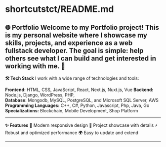 # shortcutstct/README.md

**🌐 Portfolio**
Welcome to my Portfolio project! 
This is my personal website where I showcase my skills, projects, and experience as a web fullstack developer. 
The goal is simple: help others see what I can build and get interested in working with me. 🚀 
----

**🛠️ Tech Stack** 
I work with a wide range of technologies and tools: 

**Frontend:** HTML, CSS, JavaScript, React, Next.js, Nuxt.js, Vue 
**Backend:** Node.js, Django, WordPress, PHP,  
**Database:** Mongodb, MySQL, PostgreSQL, and Microsoft SQL Server, AWS 
**Programming Languages:** C++, C#, Python, Javascript, Php, Java, Go 
**Specializations:** Blockchain, Mobile Development, Shop Platform 

-----

**✨ Features** 
🎨 Modern responsive design 
📂 Project showcase with details 
⚡ Robust and optimized performance 
🌍 Easy to update and extend 

---- 
